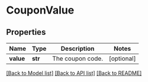 # CouponValue

## Properties
Name | Type | Description | Notes
------------ | ------------- | ------------- | -------------
**value** | **str** | The coupon code. | [optional] 

[[Back to Model list]](../README.md#documentation-for-models) [[Back to API list]](../README.md#documentation-for-api-endpoints) [[Back to README]](../README.md)


